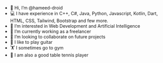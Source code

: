 - 👋 Hi, I’m @hameed-droid
- 💻 I have experience in C++, C#, Java, Python, Javascript, Kotlin, Dart, HTML, CSS, Tailwind, Bootstrap and few more.
- 👀 I’m interested in Web Development and Artificial Intelligence
- 🌱 I’m currently working as a freelancer
- 💞️ I’m looking to collaborate on future projects
- 🎸 I like to play guitar
- 🏋️ I sometimes go to gym
- 🏓 I am also a good table tennis player

<!---
hameed-droid/hameed-droid is a ✨ special ✨ repository because its `README.md` (this file) appears on your GitHub profile.
You can click the Preview link to take a look at your changes.
--->
